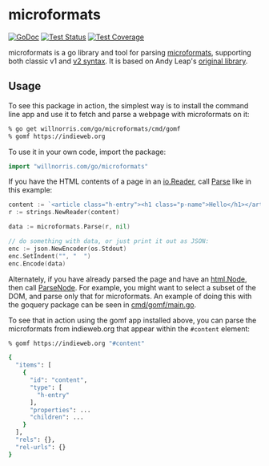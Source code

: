 # microformats

[![GoDoc](https://img.shields.io/badge/godoc-reference-blue)](https://pkg.go.dev/willnorris.com/go/microformats)
[![Test Status](https://github.com/willnorris/microformats/workflows/tests/badge.svg)](https://github.com/willnorris/microformats/actions?query=workflow%3Atests)
[![Test Coverage](https://codecov.io/gh/willnorris/microformats/branch/master/graph/badge.svg)](https://codecov.io/gh/willnorris/microformats)

microformats is a go library and tool for parsing [microformats][], supporting
both classic v1 and [v2 syntax][].  It is based on Andy Leap's [original
library][andyleap/microformats].

[microformats]: https://microformats.io/
[v2 syntax]: https://microformats.org/wiki/microformats-2
[andyleap/microformats]: https://github.com/andyleap/microformats

## Usage

To see this package in action, the simplest way is to install the command line
app and use it to fetch and parse a webpage with microformats on it:

``` sh
% go get willnorris.com/go/microformats/cmd/gomf
% gomf https://indieweb.org
```

To use it in your own code, import the package:

``` go
import "willnorris.com/go/microformats"
```

If you have the HTML contents of a page in an [io.Reader][], call [Parse][] like
in this example:

``` go
content := `<article class="h-entry"><h1 class="p-name">Hello</h1></article>`
r := strings.NewReader(content)

data := microformats.Parse(r, nil)

// do something with data, or just print it out as JSON:
enc := json.NewEncoder(os.Stdout)
enc.SetIndent("", "  ")
enc.Encode(data)
```

Alternately, if you have already parsed the page and have an [html.Node][], then
call [ParseNode][].  For example, you might want to select a subset of the DOM,
and parse only that for microformats.  An example of doing this with the goquery
package can be seen in [cmd/gomf/main.go](cmd/gomf/main.go).  

To see that in action using the gomf app installed above, you can parse the
microformats from indieweb.org that appear within the `#content` element:

``` sh
% gomf https://indieweb.org "#content"

{
  "items": [
    {
      "id": "content",
      "type": [
        "h-entry"
      ],
      "properties": ...
      "children": ...
    }
  ],
  "rels": {},
  "rel-urls": {}
}
```

[Parse]: https://pkg.go.dev/willnorris.com/go/microformats#Parse
[ParseNode]: https://pkg.go.dev/willnorris.com/go/microformats#ParseNode
[io.Reader]: https://golang.org/pkg/io/#Reader
[html.Node]: https://pkg.go.dev/golang.org/x/net/html#Node
